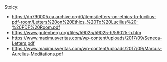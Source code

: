 Stoicy:
* https://dn790005.ca.archive.org/0/items/letters-on-ethics-to-lucilius-pdf-room/Letters%20on%20Ethics_%20To%20Lucilius%20-%20PDF%20Room.pdf
* https://www.gutenberg.org/files/59025/59025-h/59025-h.htm
* https://www.maximusveritas.com/wp-content/uploads/2017/09/Seneca-Letters.pdf
* https://www.maximusveritas.com/wp-content/uploads/2017/09/Marcus-Aurelius-Meditations.pdf
